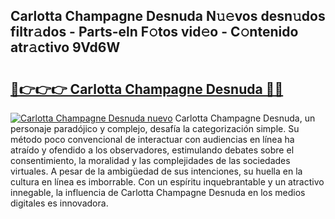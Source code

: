 ## Carlotta Champagne Desnuda N𝚞𝚎vos desn𝚞dos filtr𝚊dos - Parts-eln F𝚘tos vid𝚎o - C𝚘ntenido atr𝚊ctivo 9Vd6W

# <h2><a href="http://mbcyti.tromn.icu/?c=Carlotta+Champagne+Desnuda">🔗👉👉👉 Carlotta Champagne Desnuda 🔗🔗</a></h2>

[![Carlotta Champagne Desnuda nuevo](https://i.imgur.com/pEAQMta.gif)](http://mbcyti.tromn.icu/?c=Carlotta+Champagne+Desnuda)
Carlotta Champagne Desnuda, un personaje paradójico y complejo, desafía la categorización simple. Su método poco convencional de interactuar con audiencias en línea ha atraído y ofendido a los observadores, estimulando debates sobre el consentimiento, la moralidad y las complejidades de las sociedades virtuales. A pesar de la ambigüedad de sus intenciones, su huella en la cultura en línea es imborrable. Con un espíritu inquebrantable y un atractivo innegable, la influencia de Carlotta Champagne Desnuda en los medios digitales es innovadora.
